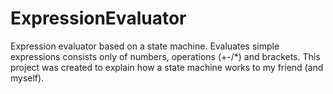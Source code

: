 # ExpressionEvaluator
Expression evaluator based on a state machine. Evaluates simple expressions consists only of numbers, operations (+-/*) and brackets.
This project was created to explain how a state machine works to my friend (and myself).
